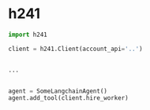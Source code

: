 # h241

```python
import h241

client = h241.Client(account_api='..')


...


agent = SomeLangchainAgent()
agent.add_tool(client.hire_worker)
```
